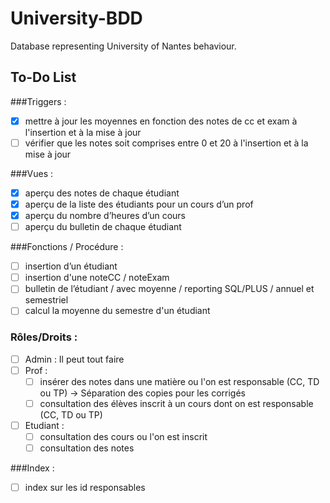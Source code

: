 # University-BDD
Database representing University of Nantes behaviour.

## To-Do List

###Triggers : 
- [x] mettre à jour les moyennes en fonction des notes de cc et exam à l'insertion et à la mise à jour
- [ ] vérifier que les notes soit comprises entre 0 et 20 à l'insertion et à la mise à jour

###Vues : 
- [x] aperçu des notes de chaque étudiant 
- [x] aperçu de la liste des étudiants pour un cours d’un prof
- [x] aperçu du nombre d’heures d’un cours
- [ ] aperçu du bulletin de chaque étudiant

###Fonctions / Procédure :
- [ ] insertion d’un étudiant
- [ ] insertion d'une noteCC / noteExam
- [ ] bulletin de l’étudiant / avec moyenne / reporting SQL/PLUS / annuel et semestriel
- [ ] calcul la moyenne du semestre d'un étudiant

### Rôles/Droits : 
- [ ] Admin : Il peut tout faire
- [ ] Prof :
  - [ ] insérer des notes dans une matière ou l'on est responsable (CC, TD ou TP) -> Séparation des copies pour les corrigés
  - [ ] consultation des élèves inscrit à un cours dont on est responsable (CC, TD ou TP)
- [ ] Etudiant :
  - [ ] consultation des cours ou l'on est inscrit
  - [ ] consultation des notes

###Index :
- [ ] index sur les id responsables
